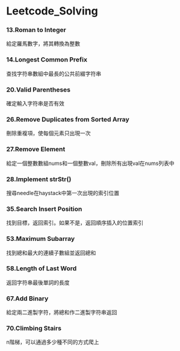 # Leetcode_Solving
### 13.Roman to Integer
 給定羅馬數字，將其轉換為整數
### 14.Longest Common Prefix
 查找字符串數組中最長的公共前綴字符串
### 20.Valid Parentheses
 確定輸入字符串是否有效
### 26.Remove Duplicates from Sorted Array
 刪除重複項，使每個元素只出現一次
### 27.Remove Element
 給定一個整數數組nums和一個整數val，刪除所有出現val在nums列表中
### 28.Implement strStr()
 搜尋needle在haystack中第一次出現的索引位置
### 35.Search Insert Position
 找到目標，返回索引。如果不是，返回順序插入的位置索引
### 53.Maximum Subarray
 找到總和最大的連續子數組並返回總和
### 58.Length of Last Word
 返回字符串最後單詞的長度
### 67.Add Binary
 給定兩二進製字符，將總和作二進製字符串返回
### 70.Climbing Stairs
 n階梯，可以通過多少種不同的方式爬上 
